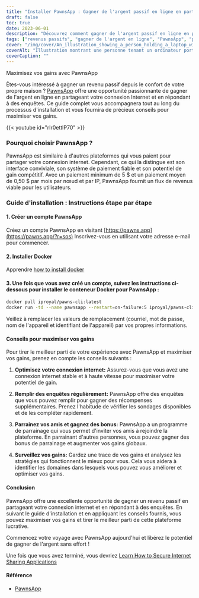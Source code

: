 ```yaml
---
title: "Installer PawnsApp : Gagner de l'argent passif en ligne en partageant votre Internet"
draft: false
toc: true
date: 2023-06-01
description: "Découvrez comment gagner de l'argent passif en ligne en partageant votre connexion Internet et en répondant à des enquêtes par l'intermédiaire de PawnsApp."
tags: ["revenus passifs", "gagner de l'argent en ligne", "PawnsApp", "partage de l'internet", "réalisation de l'enquête", "paiement minimum", "paiement moyen", "gagner de l'argent en ligne", "activité secondaire", "travail à domicile", "gagner des récompenses", "monétiser l'internet", "partage numérique", "génération de revenus", "l'indépendance financière", "gagner un revenu supplémentaire", "enquêtes en ligne", "revenus basés sur la technologie", "stratégie de monétisation", "économie numérique", "réseau peer-to-peer", "flux de revenus", "internet à domicile", "opportunité de gagner de l'argent", "internet usage", "récompenses pour les enquêtes", "gagner de l'argent en ligne", "argent facile", "récompenses numériques", "monétisation sur internet", "revenus passifs"]
cover: "/img/cover/An_illustration_showing_a_person_holding_a_laptop_with_a_money.png"
coverAlt: "Illustration montrant une personne tenant un ordinateur portable avec un symbole d'argent sur l'écran, représentant le fait de gagner un revenu passif en partageant des informations sur Internet et en répondant à des enquêtes avec PawnsApp."
coverCaption: ""
---
```

 Maximisez vos gains avec PawnsApp

Êtes-vous intéressé à gagner un revenu passif depuis le confort de votre propre maison ? [PawnsApp](https://pawns.app/?r=sos) offre une opportunité passionnante de gagner de l'argent en ligne en partageant votre connexion Internet et en répondant à des enquêtes. Ce guide complet vous accompagnera tout au long du processus d'installation et vous fournira de précieux conseils pour maximiser vos gains.

{{< youtube id="rIr0ettIP70" >}}

### Pourquoi choisir PawnsApp ?

PawnsApp est similaire à d'autres plateformes qui vous paient pour partager votre connexion internet. Cependant, ce qui la distingue est son interface conviviale, son système de paiement fiable et son potentiel de gain compétitif. Avec un paiement minimum de 5 $ et un paiement moyen de 0,50 $ par mois par nœud et par IP, PawnsApp fournit un flux de revenus viable pour les utilisateurs.

### Guide d'installation : Instructions étape par étape

#### 1. Créer un compte PawnsApp

Créez un compte PawnsApp en visitant [https://pawns.app](https://pawns.app/?r=sos) Inscrivez-vous en utilisant votre adresse e-mail pour commencer.

#### 2. Installer Docker

Apprendre [how to install docker](https://simeononsecurity.com/other/creating-profitable-low-powered-crypto-miners/#installing-docker)

#### 3. Une fois que vous avez créé un compte, suivez les instructions ci-dessous pour installer le conteneur Docker pour PawnsApp :

```bash
docker pull iproyal/pawns-cli:latest
docker run -td --name pawnsapp --restart=on-failure:5 iproyal/pawns-cli:latest -email=email@example.com -password=change_me -device-name=raspberrypi -device-id=raspberrypi1 -accept-tos
```
Veillez à remplacer les valeurs de remplacement (courriel, mot de passe, nom de l'appareil et identifiant de l'appareil) par vos propres informations.

#### Conseils pour maximiser vos gains

Pour tirer le meilleur parti de votre expérience avec PawnsApp et maximiser vos gains, prenez en compte les conseils suivants :

1. **Optimisez votre connexion internet:** Assurez-vous que vous avez une connexion internet stable et à haute vitesse pour maximiser votre potentiel de gain.

2. **Remplir des enquêtes régulièrement:** PawnsApp offre des enquêtes que vous pouvez remplir pour gagner des récompenses supplémentaires. Prenez l'habitude de vérifier les sondages disponibles et de les compléter rapidement.

3. **Parrainez vos amis et gagnez des bonus:** PawnsApp a un programme de parrainage qui vous permet d'inviter vos amis à rejoindre la plateforme. En parrainant d'autres personnes, vous pouvez gagner des bonus de parrainage et augmenter vos gains globaux.

4. **Surveillez vos gains:** Gardez une trace de vos gains et analysez les stratégies qui fonctionnent le mieux pour vous. Cela vous aidera à identifier les domaines dans lesquels vous pouvez vous améliorer et optimiser vos gains.

#### Conclusion

PawnsApp offre une excellente opportunité de gagner un revenu passif en partageant votre connexion internet et en répondant à des enquêtes. En suivant le guide d'installation et en appliquant les conseils fournis, vous pouvez maximiser vos gains et tirer le meilleur parti de cette plateforme lucrative.

Commencez votre voyage avec PawnsApp aujourd'hui et libérez le potentiel de gagner de l'argent sans effort !

Une fois que vous avez terminé, vous devriez [Learn How to Secure Internet Sharing Applications](https://simeononsecurity.com/other/how-to-secure-internet-sharing-applications/)

#### Référence
- [PawnsApp](https://pawns.app/?r=sos)
